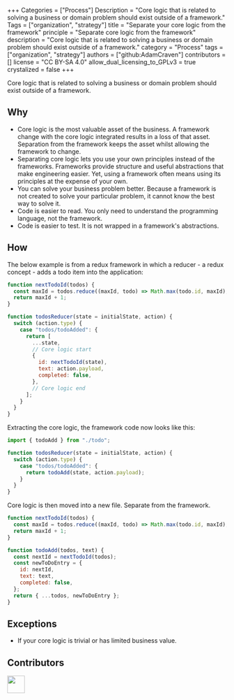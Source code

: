 +++
Categories = ["Process"]
Description = "Core logic that is related to solving a business or domain problem should exist outside of a framework."
Tags = ["organization", "strategy"]
title = "Separate your core logic from the framework"
principle = "Separate core logic from the framework"
description = "Core logic that is related to solving a business or domain problem should exist outside of a framework."
category = "Process"
tags = ["organization", "strategy"]
authors = ["github:AdamCraven"]
contributors = []
license = "CC BY-SA 4.0"
allow_dual_licensing_to_GPLv3 = true
crystalized = false
+++

Core logic that is related to solving a business or domain problem should exist outside of a framework.

## Why

- Core logic is the most valuable asset of the business. A framework change with the core logic integrated results in a loss of that asset. Separation from the framework keeps the asset whilst allowing the framework to change.
- Separating core logic lets you use your own principles instead of the frameworks. Frameworks provide structure and useful abstractions that make engineering easier. Yet, using a framework often means using its principles at the expense of your own.
- You can solve your business problem better. Because a framework is not created to solve your particular problem, it cannot know the best way to solve it.
- Code is easier to read. You only need to understand the programming language, not the framework.
- Code is easier to test. It is not wrapped in a framework's abstractions.

## How

The below example is from a redux framework in which a reducer - a redux concept - adds a todo item into the application:

```js
function nextTodoId(todos) {
  const maxId = todos.reduce((maxId, todo) => Math.max(todo.id, maxId), -1);
  return maxId + 1;
}

function todosReducer(state = initialState, action) {
  switch (action.type) {
    case "todos/todoAdded": {
      return [
        ...state,
        // Core logic start
        {
          id: nextTodoId(state),
          text: action.payload,
          completed: false,
        },
        // Core logic end
      ];
    }
  }
}
```

Extracting the core logic, the framework code now looks like this:

```js
import { todoAdd } from "./todo";

function todosReducer(state = initialState, action) {
  switch (action.type) {
    case "todos/todoAdded": {
      return todoAdd(state, action.payload);
    }
  }
}
```

Core logic is then moved into a new file. Separate from the framework.

```js
function nextTodoId(todos) {
  const maxId = todos.reduce((maxId, todo) => Math.max(todo.id, maxId), -1);
  return maxId + 1;
}

function todoAdd(todos, text) {
  const nextId = nextTodoId(todos);
  const newToDoEntry = {
    id: nextId,
    text: text,
    completed: false,
  };
  return { ...todos, newToDoEntry };
}
```

## Exceptions

- If your core logic is trivial or has limited business value.

## Contributors

<a class="contributor" alt="Adam Craven" href="https://github.com/adamcraven">
  <img src="https://github.com/adamcraven.png?size=80" width="40">
</a>
